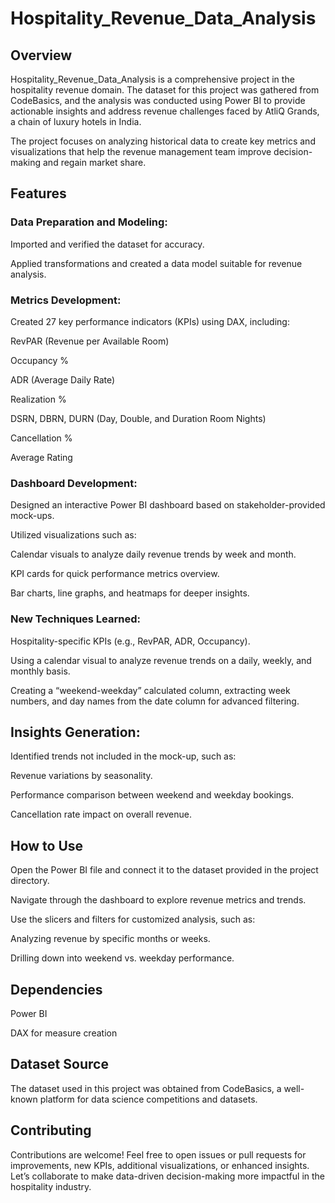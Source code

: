 # Hospitality_Revenue_Data_Analysis

## Overview

Hospitality_Revenue_Data_Analysis is a comprehensive project in the hospitality revenue domain. The dataset for this project was gathered from CodeBasics, and the analysis was conducted using Power BI to provide actionable insights and address revenue challenges faced by AtliQ Grands, a chain of luxury hotels in India.

The project focuses on analyzing historical data to create key metrics and visualizations that help the revenue management team improve decision-making and regain market share.

## Features

### Data Preparation and Modeling:

Imported and verified the dataset for accuracy.

Applied transformations and created a data model suitable for revenue analysis.

### Metrics Development:

Created 27 key performance indicators (KPIs) using DAX, including:

RevPAR (Revenue per Available Room)

Occupancy %

ADR (Average Daily Rate)

Realization %

DSRN, DBRN, DURN (Day, Double, and Duration Room Nights)

Cancellation %

Average Rating

### Dashboard Development:

Designed an interactive Power BI dashboard based on stakeholder-provided mock-ups.

Utilized visualizations such as:

Calendar visuals to analyze daily revenue trends by week and month.

KPI cards for quick performance metrics overview.

Bar charts, line graphs, and heatmaps for deeper insights.

### New Techniques Learned:

Hospitality-specific KPIs (e.g., RevPAR, ADR, Occupancy).

Using a calendar visual to analyze revenue trends on a daily, weekly, and monthly basis.

Creating a “weekend-weekday” calculated column, extracting week numbers, and day names from the date column for advanced filtering.

## Insights Generation:

Identified trends not included in the mock-up, such as:

Revenue variations by seasonality.

Performance comparison between weekend and weekday bookings.

Cancellation rate impact on overall revenue.

## How to Use

Open the Power BI file and connect it to the dataset provided in the project directory.

Navigate through the dashboard to explore revenue metrics and trends.

Use the slicers and filters for customized analysis, such as:

Analyzing revenue by specific months or weeks.

Drilling down into weekend vs. weekday performance.

## Dependencies

Power BI

DAX for measure creation

## Dataset Source

The dataset used in this project was obtained from CodeBasics, a well-known platform for data science competitions and datasets.

## Contributing

Contributions are welcome! Feel free to open issues or pull requests for improvements, new KPIs, additional visualizations, or enhanced insights. Let’s collaborate to make data-driven decision-making more impactful in the hospitality industry.
